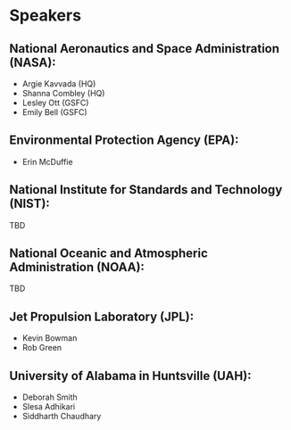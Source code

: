 # Speakers

## National Aeronautics and Space Administration (NASA):
- Argie Kavvada (HQ) 
- Shanna Combley (HQ)
- Lesley Ott (GSFC)
- Emily Bell (GSFC)

## Environmental Protection Agency (EPA):
- Erin McDuffie

## National Institute for Standards and Technology (NIST):
TBD

## National Oceanic and Atmospheric Administration (NOAA):
TBD 

## Jet Propulsion Laboratory (JPL):
- Kevin Bowman
- Rob Green

## University of Alabama in Huntsville (UAH):
- Deborah Smith
- Slesa Adhikari
- Siddharth Chaudhary
